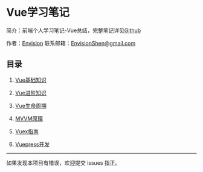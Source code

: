 # Vue学习笔记

简介：前端个人学习笔记-Vue总结，完整笔记详见[Github](https://github.com/MrEnvision/Front-end_learning_notes)

作者：[Envision](https://github.com/MrEnvision)         联系邮箱：[EnvisionShen@gmail.com](mailto:EnvisionShen@gmail.com)



## 目录

1. [Vue基础知识](Vue基础知识.md)

2. [Vue进阶知识](Vue进阶知识.md)

3. [Vue生命周期](生命周期.md)

4. [MVVM原理](MVVM模型.md)

5. [Vuex指南](Vuex/Vuex指南.md)

6. [Vuepress开发](Vuepress开发.md)

   



------

如果发现本项目有错误，欢迎提交 issues 指正。

